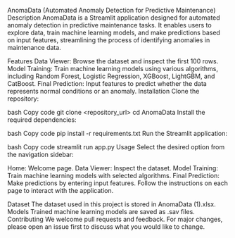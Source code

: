 AnomaData (Automated Anomaly Detection for Predictive Maintenance)
Description
AnomaData is a Streamlit application designed for automated anomaly detection in predictive maintenance tasks. It enables users to explore data, train machine learning models, and make predictions based on input features, streamlining the process of identifying anomalies in maintenance data.

Features
Data Viewer: Browse the dataset and inspect the first 100 rows.
Model Training: Train machine learning models using various algorithms, including Random Forest, Logistic Regression, XGBoost, LightGBM, and CatBoost.
Final Prediction: Input features to predict whether the data represents normal conditions or an anomaly.
Installation
Clone the repository:

bash
Copy code
git clone <repository_url>
cd AnomaData
Install the required dependencies:

bash
Copy code
pip install -r requirements.txt
Run the Streamlit application:

bash
Copy code
streamlit run app.py
Usage
Select the desired option from the navigation sidebar:

Home: Welcome page.
Data Viewer: Inspect the dataset.
Model Training: Train machine learning models with selected algorithms.
Final Prediction: Make predictions by entering input features.
Follow the instructions on each page to interact with the application.

Dataset
The dataset used in this project is stored in AnomaData (1).xlsx.
Models
Trained machine learning models are saved as .sav files.
Contributing
We welcome pull requests and feedback. For major changes, please open an issue first to discuss what you would like to change.
